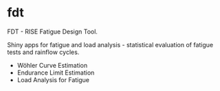 # fdt
FDT - RISE Fatigue Design Tool.

Shiny apps for fatigue and load analysis - statistical evaluation of fatigue tests and rainflow cycles.
- Wöhler Curve Estimation
- Endurance Limit Estimation
- Load Analysis for Fatigue
